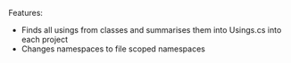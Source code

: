 ﻿Features:

- Finds all usings from classes and summarises them into Usings.cs into each project
- Changes namespaces to file scoped namespaces